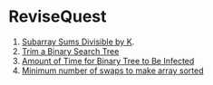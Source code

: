 # ReviseQuest
1. [Subarray Sums Divisible by K](https://leetcode.com/problems/subarray-sums-divisible-by-k/description/).
2. [Trim a Binary Search Tree](https://leetcode.com/problems/trim-a-binary-search-tree/description/)
3. [Amount of Time for Binary Tree to Be Infected](https://leetcode.com/problems/amount-of-time-for-binary-tree-to-be-infected/description/)
4. [Minimum number of swaps to make array sorted](https://www.geeksforgeeks.org/problems/minimum-swaps/1?itm_source=geeksforgeeks&itm_medium=article&itm_campaign=practice_card)
